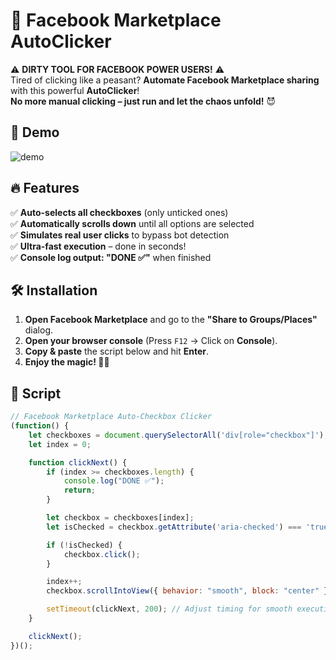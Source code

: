 # 🚀 Facebook Marketplace AutoClicker  

⚠️ **DIRTY TOOL FOR FACEBOOK POWER USERS!** ⚠️  
Tired of clicking like a peasant? **Automate Facebook Marketplace sharing** with this powerful **AutoClicker**!  
**No more manual clicking – just run and let the chaos unfold!** 😈  

## 🎥 Demo  
![demo](./demo.gif)


## 🔥 Features  
✅ **Auto-selects all checkboxes** (only unticked ones)  
✅ **Automatically scrolls down** until all options are selected  
✅ **Simulates real user clicks** to bypass bot detection  
✅ **Ultra-fast execution** – done in seconds!  
✅ **Console log output: "DONE ✅"** when finished  

## 🛠️ Installation  
1. **Open Facebook Marketplace** and go to the **"Share to Groups/Places"** dialog.  
2. **Open your browser console** (Press `F12` → Click on **Console**).  
3. **Copy & paste** the script below and hit **Enter**.  
4. **Enjoy the magic! 🎩✨**  

## 🚀 Script  
```js
// Facebook Marketplace Auto-Checkbox Clicker
(function() {
    let checkboxes = document.querySelectorAll('div[role="checkbox"]');
    let index = 0;

    function clickNext() {
        if (index >= checkboxes.length) {
            console.log("DONE ✅");
            return;
        }

        let checkbox = checkboxes[index];
        let isChecked = checkbox.getAttribute('aria-checked') === 'true';

        if (!isChecked) {
            checkbox.click();
        }

        index++;
        checkbox.scrollIntoView({ behavior: "smooth", block: "center" });

        setTimeout(clickNext, 200); // Adjust timing for smooth execution
    }

    clickNext();
})();
